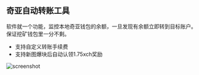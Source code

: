 ## 奇亚自动转账工具

软件就一个功能，监控本地奇亚钱包的余额，一旦发现有余额立即转到目标账户。保证挖矿钱包里一分不剩。

- 支持自定义转账手续费
- 支持新图爆块后自动认领1.75xch奖励

![screenshot](https://raw.githubusercontent.com/liyifeng/chiaHelper/master/img/snapshot.jpg)
